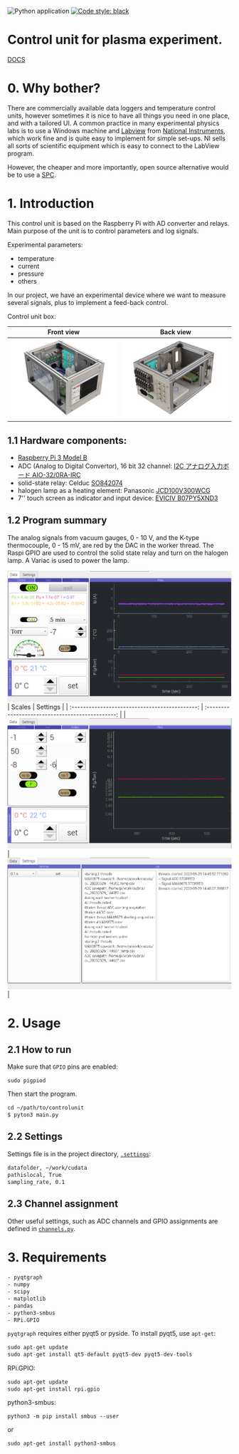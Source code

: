 ![Python application](https://github.com/queezz/ControlUnit/workflows/Python%20application/badge.svg)
[![Code style: black](https://img.shields.io/badge/code%20style-black-000000.svg)](https://github.com/psf/black)

# Control unit for plasma experiment.
[DOCS](https://queezz.github.io/ControlUnit/)
# 0. Why bother?

There are commercially available data loggers and temperature control units, however sometimes it is nice to have all things you need in one place, and with a tailored UI. A common practice in many experimental physics labs is to use a Windows machine and [Labview](https://en.wikipedia.org/wiki/LabVIEW) from [National Instruments](https://en.wikipedia.org/wiki/National_Instruments), which work fine and is quite easy to implement for simple set-ups. NI sells all sorts of scientific equipment which is easy to connect to the LabView program.



However, the cheaper and more importantly, open source alternative would be to use  a [SPC](https://en.wikipedia.org/wiki/Single-board_computer).



# 1. Introduction

This control unit is based on the Raspberry Pi with AD converter and relays. Main purpose of the unit is to control parameters and log signals.



Experimental parameters:

- temperature
- current
- pressure
- others



In our project, we have an experimental device where we want to measure several signals, plus to implement a feed-back control.



Control unit box:

| Front view                       | Back view                        |
| -------------------------------- | -------------------------------- |
| ![UI](images/ControlBlock_2.png) | ![UI](images/ControlBlock_1.png) |



## 1.1 Hardware components:

- [Raspberry Pi 3 Model B](https://www.raspberrypi.org/products/raspberry-pi-3-model-b/)
- ADC (Analog to Digital Convertor), 16 bit 32 channel: [I2C アナログ入力ボード AIO-32/0RA-IRC](https://www.y2c.co.jp/i2c-r/aio-32-0ra-irc/)
- solid-state relay: Celduc [SO842074](https://docs.rs-online.com/4deb/0900766b8050bf44.pdf)
- halogen lamp as a heating element: Panasonic [JCD100V300WCG](https://www2.panasonic.biz/scvb/a2A/opnItemDetail?use_obligation=scva&contents_view_flg=1&catalog_view_flg=1&item_cd=JCD100V300WCG&item_no=JCD100V300WCG&b_cd=101&hinban_kbn=1&s_hinban_key=JCD100V300WCG&s_end_flg=&vcata_flg=1)
- 7'' touch screen as indicator and input device: [EVICIV B07PY5XND3](https://www.amazon.com/Eviciv-Portable-Monitor-Display-1024X600/dp/B07L6WT77H?ref_=ast_sto_dp&th=1&psc=1)



## 1.2 Program summary

The analog signals from vacuum gauges, 0 - 10 V, and the K-type thermocouple, 0 - 15 mV, are red by the DAC in the worker thread. The Raspi GPIO are used to control the solid state relay and turn on the halogen lamp. A Variac is used to power the lamp.


![UI](images/app_screenshot_v0.2.0.png) 
|                     Scales                     |                     Settings                     |
| :--------------------------------------------: | :----------------------------------------------: |
| ![UI](images/app_screenshot_v0.2.0_scales.png) | ![UI](images/app_screenshot_v0.2.0_settings.png) |


# 2. Usage

## 2.1 How to run
Make sure that `GPIO` pins are enabled:
```shell
sudo pigpiod
```
Then start the program.
```shell
cd ~/path/to/controlunit
$ pyton3 main.py
```

## 2.2 Settings

Settings file is in the project directory, [`.settings`](./controlunit/.settings):

```
datafolder, ~/work/cudata
pathislocal, True
sampling_rate, 0.1
```
## 2.3 Channel assignment
Other useful settings, such as ADC channels and GPIO assignments are defined in [`channels.py`](./controlunit/channels.py).



# 3. Requirements

```
- pyqtgraph
- numpy
- scipy
- matplotlib
- pandas
- python3-smbus
- RPi.GPIO
```

`pyqtgraph` requires either pyqt5 or pyside. To install pyqt5, use `apt-get`:

```py
sudo apt-get update
sudo apt-get install qt5-default pyqt5-dev pyqt5-dev-tools
```

RPi.GPIO:

```
sudo apt-get update
sudo apt-get install rpi.gpio
```

python3-smbus:

```
python3 -m pip install smbus --user
```

or

```
sudo apt-get install python3-smbus
```
